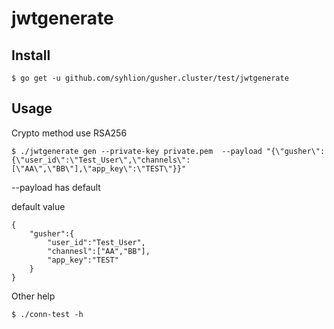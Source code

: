 # jwtgenerate


## Install

```
$ go get -u github.com/syhlion/gusher.cluster/test/jwtgenerate
```

## Usage

Crypto method use RSA256

```
$ ./jwtgenerate gen --private-key private.pem  --payload "{\"gusher\":{\"user_id\":\"Test_User\",\"channels\":[\"AA\",\"BB\"],\"app_key\":\"TEST\"}}"

```

--payload has default

default value
```
{
    "gusher":{
        "user_id":"Test_User",
        "channesl":["AA","BB"],
        "app_key":"TEST"
    }
}
```


Other help

```
$ ./conn-test -h
```
